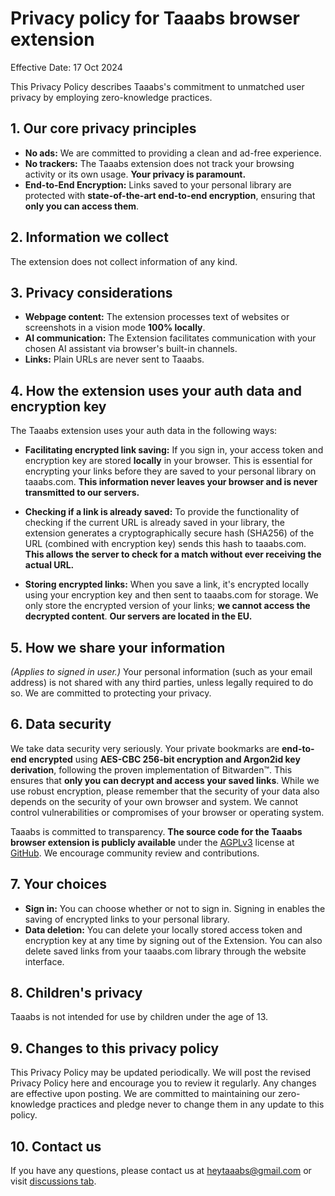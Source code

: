 # Privacy policy for Taaabs browser extension

Effective Date: 17 Oct 2024

This Privacy Policy describes Taaabs's commitment to unmatched user privacy by employing zero-knowledge practices.

## 1. Our core privacy principles

- **No ads:** We are committed to providing a clean and ad-free experience.
- **No trackers:** The Taaabs extension does not track your browsing activity or its own usage. **Your privacy is paramount.**
- **End-to-End Encryption:** Links saved to your personal library are protected with **state-of-the-art end-to-end encryption**, ensuring that **only you can access them**.

## 2. Information we collect

The extension does not collect information of any kind.

## 3. Privacy considerations

- **Webpage content:** The extension processes text of websites or screenshots in a vision mode **100% locally**.
- **AI communication:** The Extension facilitates communication with your chosen AI assistant via browser's built-in channels.
- **Links:** Plain URLs are never sent to Taaabs.

## 4. How the extension uses your auth data and encryption key

The Taaabs extension uses your auth data in the following ways:

- **Facilitating encrypted link saving:** If you sign in, your access token and encryption key are stored **locally** in your browser. This is essential for encrypting your links before they are saved to your personal library on taaabs.com. **This information never leaves your browser and is never transmitted to our servers.**

- **Checking if a link is already saved:** To provide the functionality of checking if the current URL is already saved in your library, the extension generates a cryptographically secure hash (SHA256) of the URL (combined with encryption key) sends this hash to taaabs.com. **This allows the server to check for a match without ever receiving the actual URL.**

- **Storing encrypted links:** When you save a link, it's encrypted locally using your encryption key and then sent to taaabs.com for storage. We only store the encrypted version of your links; **we cannot access the decrypted content**. **Our servers are located in the EU.**

## 5. How we share your information

_(Applies to signed in user.)_ Your personal information (such as your email address) is not shared with any third parties, unless legally required to do so. We are committed to protecting your privacy.

## 6. Data security

We take data security very seriously. Your private bookmarks are **end-to-end encrypted** using **AES-CBC 256-bit encryption and Argon2id key derivation**, following the proven implementation of Bitwarden™. This ensures that **only you can decrypt and access your saved links**. While we use robust encryption, please remember that the security of your data also depends on the security of your own browser and system. We cannot control vulnerabilities or compromises of your browser or operating system.

Taaabs is committed to transparency. **The source code for the Taaabs browser extension is publicly available** under the [AGPLv3](https://github.com/taaabs/taaabs/blob/master/packages/web-extension/LICENSE) license at [GitHub](https://github.com/taaabs/taaabs/tree/master/packages/web-extension). We encourage community review and contributions.

## 7. Your choices

- **Sign in:** You can choose whether or not to sign in. Signing in enables the saving of encrypted links to your personal library.
- **Data deletion:** You can delete your locally stored access token and encryption key at any time by signing out of the Extension. You can also delete saved links from your taaabs.com library through the website interface.

## 8. Children's privacy

Taaabs is not intended for use by children under the age of 13.

## 9. Changes to this privacy policy

This Privacy Policy may be updated periodically. We will post the revised Privacy Policy here and encourage you to review it regularly. Any changes are effective upon posting. We are committed to maintaining our zero-knowledge practices and pledge never to change them in any update to this policy.

## 10. Contact us

If you have any questions, please contact us at [heytaaabs@gmail.com](heytaaabs@gmail.com) or visit [discussions tab](https://github.com/taaabs/taaabs/discussions).
